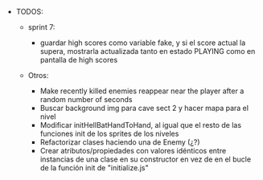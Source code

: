 - TODOS:
    - sprint 7:
        - guardar high scores como variable fake, y si el score actual la supera, mostrarla actualizada tanto en estado PLAYING como en pantalla de high scores

    - Otros:
        - Make recently killed enemies reappear near the player after a random number of seconds
        - Buscar background img para cave sect 2 y hacer mapa para el nivel
        - Modificar initHellBatHandToHand, al igual que el resto de las funciones init de los sprites de los niveles
        - Refactorizar clases haciendo una de Enemy (¿?)
        - Crear atributos/propiedades con valores idénticos entre instancias de una clase en su constructor en vez de en el bucle de la función init de "initialize.js"